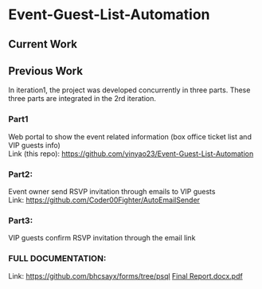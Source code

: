 # Event-Guest-List-Automation
## Current Work

## Previous Work
In iteration1, the project was developed concurrently in three parts. These three parts are integrated in the 2rd iteration.
### Part1 
Web portal to show the event related information (box office ticket list and VIP guests info)  
Link (this repo): https://github.com/yinyao23/Event-Guest-List-Automation 
### Part2: 
Event owner send RSVP invitation through emails to VIP guests  
Link: https://github.com/Coder00Fighter/AutoEmailSender
### Part3: 
VIP guests confirm RSVP invitation through the email link 
### FULL DOCUMENTATION:
Link: https://github.com/bhcsayx/forms/tree/psql
[Final Report.docx.pdf](https://github.com/leon990x/Event-Guest-List-Automation/files/7982347/Final.Report.docx.pdf)
